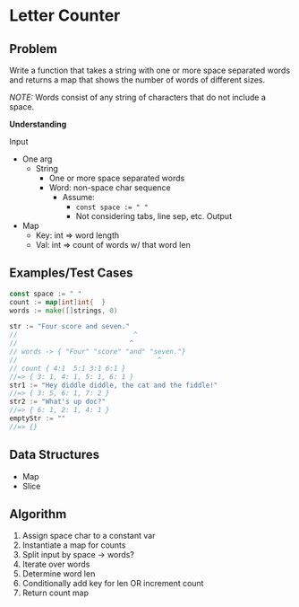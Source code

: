 # Letter Counter

## Problem

Write a function that takes a string with one or more space separated words and returns a map that shows the number of words of different sizes.

_NOTE:_ Words consist of any string of characters that do not include a space.

__Understanding__

Input
- One arg
  - String
    - One or more space separated words
    - Word: non-space char sequence
      - Assume:
        - `const space := " "`
        - Not considering tabs, line sep, etc.
Output
- Map
  - Key: int => word length
  - Val: int => count of words w/ that word len

## Examples/Test Cases

```go
const space := " "
count := map[int]int{  }
words := make([]strings, 0)

str := "Four score and seven."
//                             ^
//                            ^
// words -> { "Four" "score" "and" "seven."}
//                                   ^
// count { 4:1  5:1 3:1 6:1 }
//=> { 3: 1, 4: 1, 5: 1, 6: 1 }
str1 := "Hey diddle diddle, the cat and the fiddle!"
//=> { 3: 5, 6: 1, 7: 2 }
str2 := "What's up doc?"
//=> { 6: 1, 2: 1, 4: 1 }
emptyStr := ""
//=> {}
```

## Data Structures

- Map
- Slice

## Algorithm

1. Assign space char to a constant var
1. Instantiate a map for counts
1. Split input by space -> words?
1. Iterate over words
1.   Determine word len
1.   Conditionally add key for len OR increment count
1. Return count map
